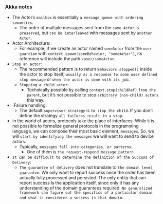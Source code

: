 ### Akka notes

- The Actor’s `mailbox` is essentially `a message queue with ordering semantics`.
  - The order of multiple messages sent from the `same Actor` is `preserved`, but `can be interleaved` with messages sent by `another Actor`.
- Actor Architecture:
  - For example, if we create an actor named `someActor` from the `user guardian` with `context.spawn(someBehavior, "someActor")`, its reference will include the path `/user/someActor`.
- `Stop an actor`:
  - The recommended pattern is to return `Behaviors.stopped()` inside the actor to stop itself, `usually as a response to some user defined stop message` or `when the actor is done with its job`.
  - `Stopping a child actor`:
    - Technically possible by calling `context.stop(childRef)` `from the parent`, but it’s not possible to stop `arbitrary (non-child) actors` this way.
- `Failure handling:
  - The default `supervisor strategy` is `to stop the child`. If you don’t define the strategy `all failures result in a stop`.
- In the world of actors, protocols take the place of interfaces. While it is not possible to formalize general protocols in the programming language, we can compose their most basic element, `messages`. So, we will `start by identifying the messages` we will want to send to device actors.
  - Typically, `messages fall into categories, or patterns`.
    - One of them is `the request-respond message pattern`
- `It can be difficult to determine the definition of the Succuss of Delivery`:
  - `The guarantee of delivery` does not translate to `the domain level guarantee`. We only want to report success once the order has been actually fully processed and persisted. The only entity that can report success is the application itself, since only it has any understanding of the domain guarantees required. `No generalized framework can figure out the specifics of a particular domain and what is considered a success in that domain`.
